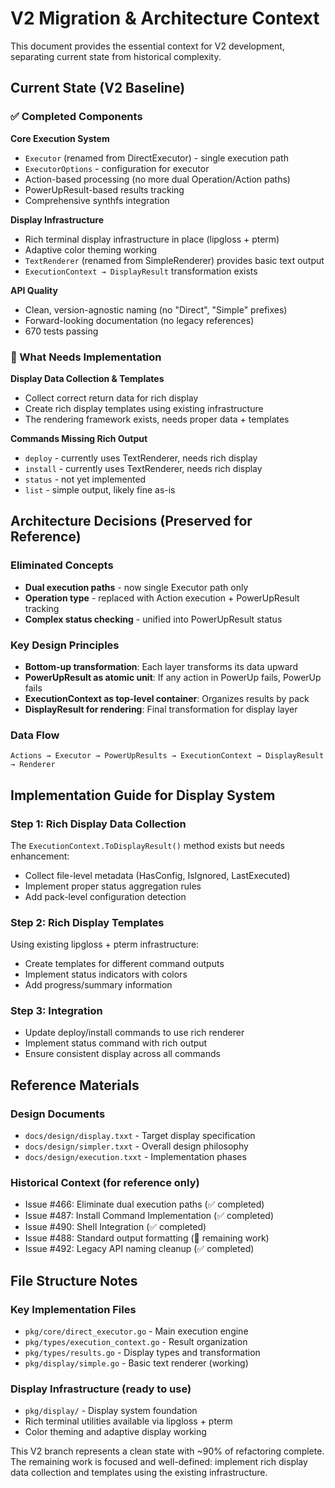 # V2 Migration & Architecture Context

This document provides the essential context for V2 development, separating current state from historical complexity.

## Current State (V2 Baseline)

### ✅ Completed Components

**Core Execution System**
- `Executor` (renamed from DirectExecutor) - single execution path
- `ExecutorOptions` - configuration for executor  
- Action-based processing (no more dual Operation/Action paths)
- PowerUpResult-based results tracking
- Comprehensive synthfs integration

**Display Infrastructure** 
- Rich terminal display infrastructure in place (lipgloss + pterm)
- Adaptive color theming working
- `TextRenderer` (renamed from SimpleRenderer) provides basic text output
- `ExecutionContext → DisplayResult` transformation exists

**API Quality**
- Clean, version-agnostic naming (no "Direct", "Simple" prefixes)
- Forward-looking documentation (no legacy references)
- 670 tests passing

### 🚧 What Needs Implementation

**Display Data Collection & Templates**
- Collect correct return data for rich display
- Create rich display templates using existing infrastructure  
- The rendering framework exists, needs proper data + templates

**Commands Missing Rich Output**
- `deploy` - currently uses TextRenderer, needs rich display
- `install` - currently uses TextRenderer, needs rich display  
- `status` - not yet implemented
- `list` - simple output, likely fine as-is

## Architecture Decisions (Preserved for Reference)

### Eliminated Concepts
- **Dual execution paths** - now single Executor path only
- **Operation type** - replaced with Action execution + PowerUpResult tracking
- **Complex status checking** - unified into PowerUpResult status

### Key Design Principles  
- **Bottom-up transformation**: Each layer transforms its data upward
- **PowerUpResult as atomic unit**: If any action in PowerUp fails, PowerUp fails
- **ExecutionContext as top-level container**: Organizes results by pack
- **DisplayResult for rendering**: Final transformation for display layer

### Data Flow
```
Actions → Executor → PowerUpResults → ExecutionContext → DisplayResult → Renderer
```

## Implementation Guide for Display System

### Step 1: Rich Display Data Collection
The `ExecutionContext.ToDisplayResult()` method exists but needs enhancement:
- Collect file-level metadata (HasConfig, IsIgnored, LastExecuted) 
- Implement proper status aggregation rules
- Add pack-level configuration detection

### Step 2: Rich Display Templates
Using existing lipgloss + pterm infrastructure:
- Create templates for different command outputs
- Implement status indicators with colors
- Add progress/summary information

### Step 3: Integration  
- Update deploy/install commands to use rich renderer
- Implement status command with rich output
- Ensure consistent display across all commands

## Reference Materials

### Design Documents
- `docs/design/display.txxt` - Target display specification
- `docs/design/simpler.txxt` - Overall design philosophy  
- `docs/design/execution.txxt` - Implementation phases

### Historical Context (for reference only)
- Issue #466: Eliminate dual execution paths (✅ completed)
- Issue #487: Install Command Implementation (✅ completed) 
- Issue #490: Shell Integration (✅ completed)
- Issue #488: Standard output formatting (🚧 remaining work)
- Issue #492: Legacy API naming cleanup (✅ completed)

## File Structure Notes

### Key Implementation Files
- `pkg/core/direct_executor.go` - Main execution engine  
- `pkg/types/execution_context.go` - Result organization
- `pkg/types/results.go` - Display types and transformation
- `pkg/display/simple.go` - Basic text renderer (working)

### Display Infrastructure (ready to use)
- `pkg/display/` - Display system foundation
- Rich terminal utilities available via lipgloss + pterm
- Color theming and adaptive display working

This V2 branch represents a clean state with ~90% of refactoring complete. The remaining work is focused and well-defined: implement rich display data collection and templates using the existing infrastructure.